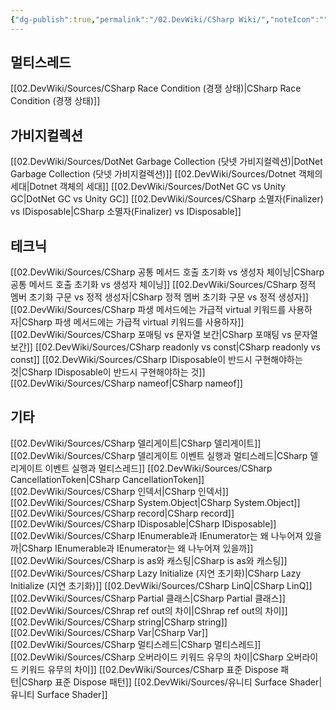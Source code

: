 ```yaml
---
{"dg-publish":true,"permalink":"/02.DevWiki/CSharp Wiki/","noteIcon":"","created":"2024-12-21T17:43:53.000+09:00","updated":"2025-07-20T02:21:39.405+09:00"}
---
```


## 멀티스레드
[[02.DevWiki/Sources/CSharp Race Condition (경쟁 상태)\|CSharp Race Condition (경쟁 상태)]]
## 가비지컬렉션
[[02.DevWiki/Sources/DotNet Garbage Collection (닷넷 가비지컬렉션)\|DotNet Garbage Collection (닷넷 가비지컬렉션)]]
[[02.DevWiki/Sources/Dotnet 객체의 세대\|Dotnet 객체의 세대]]
[[02.DevWiki/Sources/DotNet GC vs Unity GC\|DotNet GC vs Unity GC]]
[[02.DevWiki/Sources/CSharp 소멸자(Finalizer) vs IDisposable\|CSharp 소멸자(Finalizer) vs IDisposable]]
## 테크닉
[[02.DevWiki/Sources/CSharp 공통 메서드 호출 초기화 vs 생성자 체이닝\|CSharp 공통 메서드 호출 초기화 vs 생성자 체이닝]]
[[02.DevWiki/Sources/CSharp 정적 멤버 초기화 구문 vs 정적 생성자\|CSharp 정적 멤버 초기화 구문 vs 정적 생성자]]
[[02.DevWiki/Sources/CSharp 파생 메서드에는 가급적 virtual 키워드를 사용하자\|CSharp 파생 메서드에는 가급적 virtual 키워드를 사용하자]]
[[02.DevWiki/Sources/CSharp 포매팅 vs 문자열 보간\|CSharp 포매팅 vs 문자열 보간]]
[[02.DevWiki/Sources/CSharp readonly vs const\|CSharp readonly vs const]]
[[02.DevWiki/Sources/CSharp IDisposable이 반드시 구현해야하는 것\|CSharp IDisposable이 반드시 구현해야하는 것]]
[[02.DevWiki/Sources/CSharp nameof\|CSharp nameof]]
## 기타
[[02.DevWiki/Sources/CSharp 델리게이트\|CSharp 델리게이트]]
[[02.DevWiki/Sources/CSharp 델리게이트 이벤트 실행과 멀티스레드\|CSharp 델리게이트 이벤트 실행과 멀티스레드]]
[[02.DevWiki/Sources/CSharp CancellationToken\|CSharp CancellationToken]]
[[02.DevWiki/Sources/CSharp 인덱서\|CSharp 인덱서]]
[[02.DevWiki/Sources/CSharp System.Object\|CSharp System.Object]]
[[02.DevWiki/Sources/CSharp record\|CSharp record]]
[[02.DevWiki/Sources/CSharp IDisposable\|CSharp IDisposable]]
[[02.DevWiki/Sources/CSharp IEnumerable과 IEnumerator는 왜 나누어져 있을까\|CSharp IEnumerable과 IEnumerator는 왜 나누어져 있을까]]
[[02.DevWiki/Sources/CSharp is as와 캐스팅\|CSharp is as와 캐스팅]]
[[02.DevWiki/Sources/CSharp Lazy Initialize (지연 초기화)\|CSharp Lazy Initialize (지연 초기화)]]
[[02.DevWiki/Sources/CSharp LinQ\|CSharp LinQ]]
[[02.DevWiki/Sources/CSharp Partial 클래스\|CSharp Partial 클래스]]
[[02.DevWiki/Sources/CShrap ref out의 차이\|CShrap ref out의 차이]]
[[02.DevWiki/Sources/CSharp string\|CSharp string]]
[[02.DevWiki/Sources/CSharp Var\|CSharp Var]]
[[02.DevWiki/Sources/CSharp 멀티스레드\|CSharp 멀티스레드]]
[[02.DevWiki/Sources/CSharp 오버라이드 키워드 유무의 차이\|CSharp 오버라이드 키워드 유무의 차이]]
[[02.DevWiki/Sources/CSharp 표준 Dispose 패턴\|CSharp 표준 Dispose 패턴]]
[[02.DevWiki/Sources/유니티 Surface Shader\|유니티 Surface Shader]]